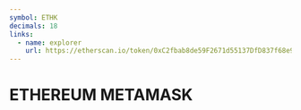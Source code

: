 ```yaml
---
symbol: ETHK
decimals: 18
links:
  - name: explorer
    url: https://etherscan.io/token/0xC2fbab8de59F2671d55137DfD837f68e9a040867
---
```


# ETHEREUM METAMASK
